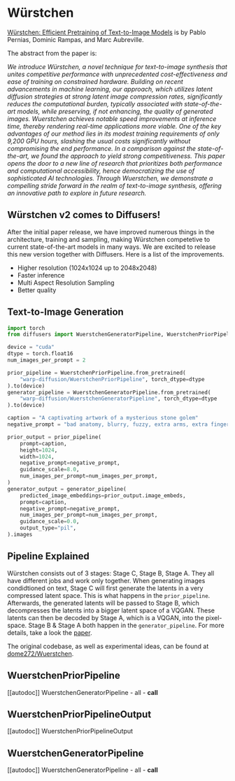 # Würstchen

[Würstchen: Efficient Pretraining of Text-to-Image Models](https://huggingface.co/papers/2306.00637) is by Pablo Pernias, Dominic Rampas, and Marc Aubreville.

The abstract from the paper is:

*We introduce Würstchen, a novel technique for text-to-image synthesis that unites competitive performance with unprecedented cost-effectiveness and ease of training on constrained hardware. Building on recent advancements in machine learning, our approach, which utilizes latent diffusion strategies at strong latent image compression rates, significantly reduces the computational burden, typically associated with state-of-the-art models, while preserving, if not enhancing, the quality of generated images. Wuerstchen achieves notable speed improvements at inference time, thereby rendering real-time applications more viable. One of the key advantages of our method lies in its modest training requirements of only 9,200 GPU hours, slashing the usual costs significantly without compromising the end performance. In a comparison against the state-of-the-art, we found the approach to yield strong competitiveness. This paper opens the door to a new line of research that prioritizes both performance and computational accessibility, hence democratizing the use of sophisticated AI technologies. Through Wuerstchen, we demonstrate a compelling stride forward in the realm of text-to-image synthesis, offering an innovative path to explore in future research.*

## Würstchen v2 comes to Diffusers!
After the initial paper release, we have improved numerous things in the architecture, training and sampling, making Würstchen competetive to current state-of-the-art models in many ways. We are excited to release this new version together with Diffusers. Here is a list of the improvements.
- Higher resolution (1024x1024 up to 2048x2048)
- Faster inference
- Multi Aspect Resolution Sampling
- Better quality

## Text-to-Image Generation
```python
import torch
from diffusers import WuerstchenGeneratorPipeline, WuerstchenPriorPipeline

device = "cuda"
dtype = torch.float16
num_images_per_prompt = 2

prior_pipeline = WuerstchenPriorPipeline.from_pretrained(
	"warp-diffusion/WuerstchenPriorPipeline", torch_dtype=dtype
).to(device)
generator_pipeline = WuerstchenGeneratorPipeline.from_pretrained(
    "warp-diffusion/WuerstchenGeneratorPipeline", torch_dtype=dtype
).to(device)

caption = "A captivating artwork of a mysterious stone golem"
negative_prompt = "bad anatomy, blurry, fuzzy, extra arms, extra fingers, poorly drawn hands, disfigured, tiling, deformed, mutated"

prior_output = prior_pipeline(
    prompt=caption,
    height=1024,
    width=1024,
    negative_prompt=negative_prompt,
    guidance_scale=8.0,
    num_images_per_prompt=num_images_per_prompt,
)
generator_output = generator_pipeline(
    predicted_image_embeddings=prior_output.image_embeds,
    prompt=caption,
    negative_prompt=negative_prompt,
    num_images_per_prompt=num_images_per_prompt,
    guidance_scale=0.0,
    output_type="pil",
).images

```

## Pipeline Explained
Würstchen consists out of 3 stages: Stage C, Stage B, Stage A. They all have different jobs and work only together. When generating images condidtioned on text, Stage C will first generate the latents in a very compressed latent space. This is what happens in the `prior_pipeline`. Afterwards, the generated latents will be passed to Stage B, which decompresses the latents into a bigger latent space of a VQGAN. These latents can then be decoded by Stage A, which is a VQGAN, into the pixel-space. Stage B & Stage A both happen in the `generator_pipeline`. For more details, take a look the [paper](https://huggingface.co/papers/2306.00637).


The original codebase, as well as experimental ideas, can be found at [dome272/Wuerstchen](https://github.com/dome272/Wuerstchen).

## WuerstchenPriorPipeline
[[autodoc]] WuerstchenGeneratorPipeline
	- all
	- __call__

## WuerstchenPriorPipelineOutput
[[autodoc]] WuerstchenPriorPipelineOutput

## WuerstchenGeneratorPipeline
[[autodoc]] WuerstchenGeneratorPipeline
	- all
	- __call__